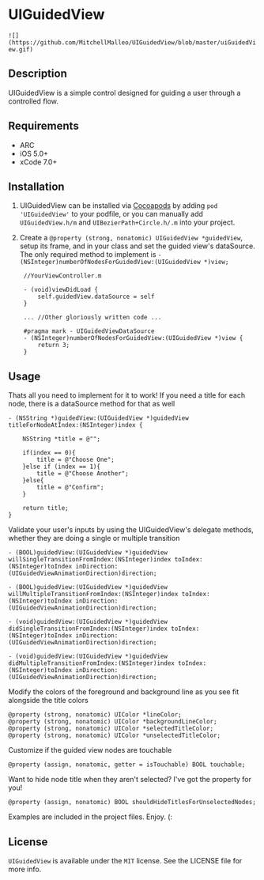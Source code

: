 # UIGuidedView

`![](https://github.com/MitchellMalleo/UIGuidedView/blob/master/uiGuidedView.gif)` </br>

## Description

UIGuidedView is a simple control designed for guiding a user through a controlled flow.

## Requirements

- ARC
- iOS 5.0+
- xCode 7.0+

## Installation

1. UIGuidedView can be installed via [Cocoapods](http://cocoapods.org/) by adding `pod 'UIGuidedView'` to your podfile, or you can manually add `UIGuidedView.h/m` and `UIBezierPath+Circle.h/.m` into your project.
2. Create a `@property (strong, nonatomic) UIGuidedView *guidedView`, setup its frame, and in your class and set the guided view's dataSource. The only required method to implement is `- (NSInteger)numberOfNodesForGuidedView:(UIGuidedView *)view;`

		//YourViewController.m
		
		- (void)viewDidLoad {
			self.guidedView.dataSource = self
		}
		
		... //Other gloriously written code ...
		
		#pragma mark - UIGuidedViewDataSource
	    - (NSInteger)numberOfNodesForGuidedView:(UIGuidedView *)view {
	   		return 3;
	    }
		

## Usage

Thats all you need to implement for it to work! If you need a title for each node, there is a dataSource method for that as well

    - (NSString *)guidedView:(UIGuidedView *)guidedView titleForNodeAtIndex:(NSInteger)index {
    
    	NSString *title = @"";
    
	    if(index == 0){
	        title = @"Choose One";
	    }else if (index == 1){
	        title = @"Choose Another";
	    }else{
	        title = @"Confirm";
	    }
	    
	    return title;
	}

Validate your user's inputs by using the UIGuidedView's delegate methods, whether they are doing a single or multiple transition

    - (BOOL)guidedView:(UIGuidedView *)guidedView willSingleTransitionFromIndex:(NSInteger)index toIndex:(NSInteger)toIndex inDirection:(UIGuidedViewAnimationDirection)direction;
    
	- (BOOL)guidedView:(UIGuidedView *)guidedView willMultipleTransitionFromIndex:(NSInteger)index toIndex:(NSInteger)toIndex inDirection:(UIGuidedViewAnimationDirection)direction;
	
	- (void)guidedView:(UIGuidedView *)guidedView didSingleTransitionFromIndex:(NSInteger)index toIndex:(NSInteger)toIndex inDirection:(UIGuidedViewAnimationDirection)direction;
	
	- (void)guidedView:(UIGuidedView *)guidedView didMultipleTransitionFromIndex:(NSInteger)index toIndex:(NSInteger)toIndex inDirection:(UIGuidedViewAnimationDirection)direction;
	
Modify the colors of the foreground and background line as you see fit alongside the title colors

	@property (strong, nonatomic) UIColor *lineColor;
	@property (strong, nonatomic) UIColor *backgroundLineColor;
	@property (strong, nonatomic) UIColor *selectedTitleColor;
	@property (strong, nonatomic) UIColor *unselectedTitleColor;
	
Customize if the guided view nodes are touchable

	@property (assign, nonatomic, getter = isTouchable) BOOL touchable;
	
Want to hide node title when they aren't selected? I've got the property for you!

	@property (assign, nonatomic) BOOL shouldHideTitlesForUnselectedNodes;
	
Examples are included in the project files. Enjoy. (:

## License

`UIGuidedView` is available under the `MIT` license. See the LICENSE file for more info.

